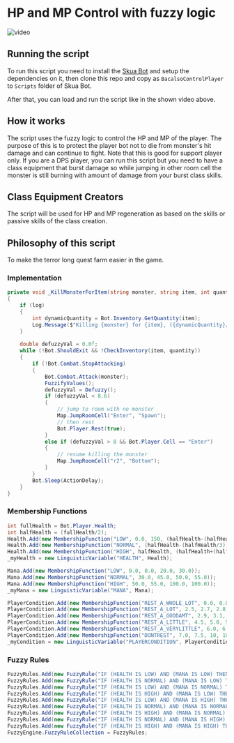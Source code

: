 # HP and MP Control with fuzzy logic

![video](./Assets/bot-sample-on-run.gif)

## Running the script
To run this script you need to install the [Skua Bot](https://github.com/BrenoHenrike/Skua/releases) and setup the dependencies on it, then clone this repo and copy as `BacalsoControlPlayer` to `Scripts` folder of Skua Bot.

After that, you can load and run the script like in the shown video above.

## How it works

The script uses the fuzzy logic to control the HP and MP of the player. The purpose of this is to protect the player bot not to die from monster's hit damage and can continue to fight. Note that this is good for support player only. If you are a DPS player, you can run this script but you need to have a class equipment that burst damage so while jumping in other room cell the monster is still burning with amount of damage from your burst class skills.

## Class Equipment Creators

The script will be used for HP and MP regeneration as based on the skills or passive skills of the class creation.

## Philosophy of this script

To make the terror long quest farm easier in the game.


### Implementation

```csharp
private void _KillMonsterForItem(string monster, string item, int quantity, bool log)
{
    if (log)
    {
        int dynamicQuantity = Bot.Inventory.GetQuantity(item);
        Log.Message($"Killing {monster} for {item}, ({dynamicQuantity}/{quantity}) [Inventory = {item}]");
    }
    
    double defuzzyVal = 0.0f;
    while (!Bot.ShouldExit && !CheckInventory(item, quantity))
    {
        if (!Bot.Combat.StopAttacking)
        {
            Bot.Combat.Attack(monster);
            FuzzifyValues();
            defuzzyVal = Defuzzy();
            if (defuzzyVal < 8.6)
            {
                // jump to room with no monster
                Map.JumpRoomCell("Enter", "Spawn");
                // then rest
                Bot.Player.Rest(true);
            }
            else if (defuzzyVal > 8 && Bot.Player.Cell == "Enter")
            {
                // resume killing the monster
                Map.JumpRoomCell("r2", "Bottom");
            }
        }
        Bot.Sleep(ActionDelay);
    }
}
 ```

### Membership Functions
```csharp
int fullHealth = Bot.Player.Health;
int halfHealth = (fullHealth/2);
Health.Add(new MembershipFunction("LOW", 0.0, 150, (halfHealth-(halfHealth/1.5)), (halfHealth-(halfHealth/2.5))));
Health.Add(new MembershipFunction("NORMAL", (halfHealth-(halfHealth/3)), (halfHealth-(halfHealth/6)), halfHealth, halfHealth+100));
Health.Add(new MembershipFunction("HIGH", halfHealth, (halfHealth+(halfHealth/6)), fullHealth, fullHealth));
_myHealth = new LinguisticVariable("HEALTH", Health);

Mana.Add(new MembershipFunction("LOW", 0.0, 0.0, 20.0, 30.0));
Mana.Add(new MembershipFunction("NORMAL", 30.0, 45.0, 50.0, 55.0));
Mana.Add(new MembershipFunction("HIGH", 50.0, 55.0, 100.0, 100.0));
_myMana = new LinguisticVariable("MANA", Mana);

PlayerCondition.Add(new MembershipFunction("REST_A_WHOLE_LOT", 0.0, 0.0, 1.0, 3.0));
PlayerCondition.Add(new MembershipFunction("REST_A_LOT", 2.5, 2.7, 2.8, 3.0));
PlayerCondition.Add(new MembershipFunction("REST_A_GOODAMT", 2.9, 3.1, 4.0, 4.5));
PlayerCondition.Add(new MembershipFunction("REST_A_LITTLE", 4.5, 5.0, 5.0, 6.0));
PlayerCondition.Add(new MembershipFunction("REST_A_VERYLITTLE", 6.0, 6.5, 7.0, 7.5));
PlayerCondition.Add(new MembershipFunction("DONTREST", 7.0, 7.5, 10, 10));
_myCondition = new LinguisticVariable("PLAYERCONDITION", PlayerCondition);
```

### Fuzzy Rules
```csharp
FuzzyRules.Add(new FuzzyRule("IF (HEALTH IS LOW) AND (MANA IS LOW) THEN PLAYERCONDITION IS REST_A_WHOLE_LOT"));
FuzzyRules.Add(new FuzzyRule("IF (HEALTH IS NORMAL) AND (MANA IS LOW) THEN PLAYERCONDITION IS REST_A_LOT"));
FuzzyRules.Add(new FuzzyRule("IF (HEALTH IS LOW) AND (MANA IS NORMAL) THEN PLAYERCONDITION IS REST_A_LOT"));
FuzzyRules.Add(new FuzzyRule("IF (HEALTH IS HIGH) AND (MANA IS LOW) THEN PLAYERCONDITION IS REST_A_GOODAMT"));
FuzzyRules.Add(new FuzzyRule("IF (HEALTH IS LOW) AND (MANA IS HIGH) THEN PLAYERCONDITION IS REST_A_GOODAMT"));
FuzzyRules.Add(new FuzzyRule("IF (HEALTH IS NORMAL) AND (MANA IS NORMAL) THEN PLAYERCONDITION IS REST_A_LITTLE"));
FuzzyRules.Add(new FuzzyRule("IF (HEALTH IS HIGH) AND (MANA IS NORMAL) THEN PLAYERCONDITION IS REST_A_VERYLITTLE"));
FuzzyRules.Add(new FuzzyRule("IF (HEALTH IS NORMAL) AND (MANA IS HIGH) THEN PLAYERCONDITION IS REST_A_VERYLITTLE"));
FuzzyRules.Add(new FuzzyRule("IF (HEALTH IS HIGH) AND (MANA IS HIGH) THEN PLAYERCONDITION IS DONTREST"));
FuzzyEngine.FuzzyRuleCollection = FuzzyRules;
```
